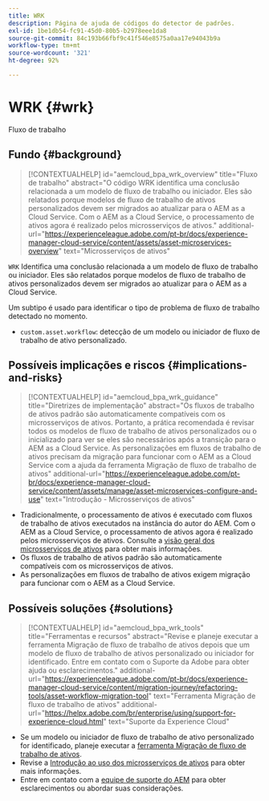 ```yaml
---
title: WRK
description: Página de ajuda de códigos do detector de padrões.
exl-id: 1be1db54-fc91-45d0-80b5-b2978eee1da8
source-git-commit: 84c193b66fbf9c41f546e8575a0aa17e94043b9a
workflow-type: tm+mt
source-wordcount: '321'
ht-degree: 92%

---
```


# WRK {#wrk}

Fluxo de trabalho

## Fundo {#background}

>[!CONTEXTUALHELP]
>id="aemcloud_bpa_wrk_overview"
>title="Fluxo de trabalho"
>abstract="O código WRK identifica uma conclusão relacionada a um modelo de fluxo de trabalho ou iniciador. Eles são relatados porque modelos de fluxo de trabalho de ativos personalizados devem ser migrados ao atualizar para o AEM as a Cloud Service. Com o AEM as a Cloud Service, o processamento de ativos agora é realizado pelos microsserviços de ativos."
>additional-url="https://experienceleague.adobe.com/pt-br/docs/experience-manager-cloud-service/content/assets/asset-microservices-overview" text="Microsserviços de ativos"

`WRK`  Identifica uma conclusão relacionada a um modelo de fluxo de trabalho ou iniciador. Eles são relatados porque modelos de fluxo de trabalho de ativos personalizados devem ser migrados ao atualizar para o AEM as a Cloud Service.

Um subtipo é usado para identificar o tipo de problema de fluxo de trabalho detectado no momento.

* `custom.asset.workflow`: detecção de um modelo ou iniciador de fluxo de trabalho de ativo personalizado.

## Possíveis implicações e riscos {#implications-and-risks}

>[!CONTEXTUALHELP]
>id="aemcloud_bpa_wrk_guidance"
>title="Diretrizes de implementação"
>abstract="Os fluxos de trabalho de ativos padrão são automaticamente compatíveis com os microsserviços de ativos. Portanto, a prática recomendada é revisar todos os modelos de fluxo de trabalho de ativos personalizados ou o inicializado para ver se eles são necessários após a transição para o AEM as a Cloud Service. As personalizações em fluxos de trabalho de ativos precisam da migração para funcionar com o AEM as a Cloud Service com a ajuda da ferramenta Migração de fluxo de trabalho de ativos"
>additional-url="https://experienceleague.adobe.com/pt-br/docs/experience-manager-cloud-service/content/assets/manage/asset-microservices-configure-and-use" text="Introdução - Microsserviços de ativos"

* Tradicionalmente, o processamento de ativos é executado com fluxos de trabalho de ativos executados na instância do autor do AEM. Com o AEM as a Cloud Service, o processamento de ativos agora é realizado pelos microsserviços de ativos. Consulte a [visão geral dos microsserviços de ativos](https://experienceleague.adobe.com/pt-br/docs/experience-manager-cloud-service/content/assets/asset-microservices-overview) para obter mais informações.
* Os fluxos de trabalho de ativos padrão são automaticamente compatíveis com os microsserviços de ativos.
* As personalizações em fluxos de trabalho de ativos exigem migração para funcionar com o AEM as a Cloud Service.

## Possíveis soluções {#solutions}

>[!CONTEXTUALHELP]
>id="aemcloud_bpa_wrk_tools"
>title="Ferramentas e recursos"
>abstract="Revise e planeje executar a ferramenta Migração de fluxo de trabalho de ativos depois que um modelo de fluxo de trabalho de ativos personalizado ou iniciador for identificado. Entre em contato com o Suporte da Adobe para obter ajuda ou esclarecimentos."
>additional-url="https://experienceleague.adobe.com/pt-br/docs/experience-manager-cloud-service/content/migration-journey/refactoring-tools/asset-workflow-migration-tool" text="Ferramenta Migração de fluxo de trabalho de ativos"
>additional-url="https://helpx.adobe.com/br/enterprise/using/support-for-experience-cloud.html" text="Suporte da Experience Cloud"

* Se um modelo ou iniciador de fluxo de trabalho de ativo personalizado for identificado, planeje executar a [ferramenta Migração de fluxo de trabalho de ativos](https://experienceleague.adobe.com/pt-br/docs/experience-manager-cloud-service/content/migration-journey/refactoring-tools/asset-workflow-migration-tool).
* Revise a [Introdução ao uso dos microsserviços de ativos](https://experienceleague.adobe.com/pt-br/docs/experience-manager-cloud-service/content/assets/manage/asset-microservices-configure-and-use) para obter mais informações.
* Entre em contato com a [equipe de suporte do AEM](https://helpx.adobe.com/br/enterprise/using/support-for-experience-cloud.html) para obter esclarecimentos ou abordar suas considerações.
